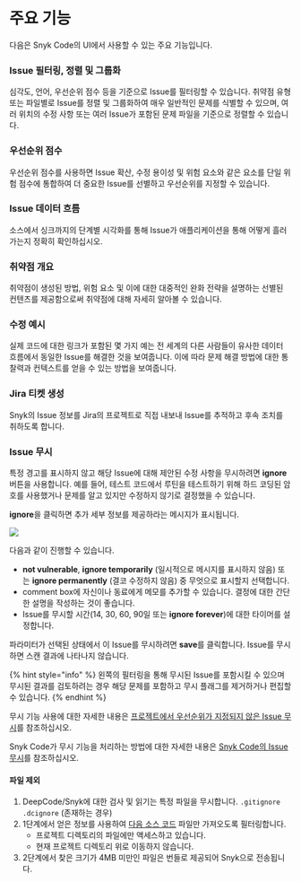 # 주요 기능

다음은 Snyk Code의 UI에서 사용할 수 있는 주요 기능입니다.

### Issue 필터링, 정렬 및 그룹화

심각도, 언어, 우선순위 점수 등을 기준으로 Issue를 필터링할 수 있습니다. 취약점 유형 또는 파일별로 Issue를 정렬 및 그룹화하여 매우 일반적인 문제를 식별할 수 있으며, 여러 위치의 수정 사항 또는 여러 Issue가 포함된 문제 파일을 기준으로 정렬할 수 있습니다.

### 우선순위 점수

우선순위 점수를 사용하면 Issue 확산, 수정 용이성 및 위험 요소와 같은 요소를 단일 위험 점수에 통합하여 더 중요한 Issue를 선별하고 우선순위를 지정할 수 있습니다.

### Issue 데이터 흐름

소스에서 싱크까지의 단계별 시각화를 통해 Issue가 애플리케이션을 통해 어떻게 흘러가는지 정확히 확인하십시오.

### 취약점 개요

취약점이 생성된 방법, 위험 요소 및 이에 대한 대중적인 완화 전략을 설명하는 선별된 컨텐츠를 제공함으로써 취약점에 대해 자세히 알아볼 수 있습니다.

### 수정 예시

실제 코드에 대한 링크가 포함된 몇 가지 예는 전 세계의 다른 사람들이 유사한 데이터 흐름에서 동일한 Issue를 해결한 것을 보여줍니다. 이에 따라 문제 해결 방법에 대한 통찰력과 컨텍스트를 얻을 수 있는 방법을 보여줍니다.

### Jira 티켓 생성

Snyk의 Issue 정보를 Jira의 프로젝트로 직접 내보내 Issue를 추적하고 후속 조치를 취하도록 합니다.

### Issue 무시

특정 경고를 표시하지 않고 해당 Issue에 대해 제안된 수정 사항을 무시하려면 **ignore** 버튼을 사용합니다. 예를 들어, 테스트 코드에서 루틴을 테스트하기 위해 하드 코딩된 암호를 사용했거나 문제를 알고 있지만 수정하지 않기로 결정했을 수 있습니다.

**ignore**을 클릭하면 추가 세부 정보를 제공하라는 메시지가 표시됩니다.

![](../../../.gitbook/assets/snykcode-ignore-pic2.png)

다음과 같이 진행할 수 있습니다.

* **not vulnerable**, **ignore temporarily** (일시적으로 메시지를 표시하지 않음) 또는 **ignore permanently** (결코 수정하지 않음) 중 무엇으로 표시할지 선택합니다.
* comment box에 자신이나 동료에게 메모를 추가할 수 있습니다. 결정에 대한 간단한 설명을 작성하는 것이 좋습니다.
* Issue를 무시할 시간(14, 30, 60, 90일 또는 **ignore forever**)에 대한 타이머를 설정합니다.

파라미터가 선택된 상태에서 이 Issue를 무시하려면 **save**를 클릭합니다. Issue를 무시하면 스캔 결과에 나타나지 않습니다.

{% hint style="info" %}
왼쪽의 필터링을 통해 무시된 Issue를 포함시킬 수 있으며 무시된 결과를 검토하려는 경우 해당 문제를 포함하고 무시 플래그를 제거하거나 편집할 수 있습니다.
{% endhint %}

무시 기능 사용에 대한 자세한 내용은 [프로젝트에서 우선순위가 지정되지 않은 Issue 무시](broken-reference)를 참조하십시오.

Snyk Code가 무시 기능을 처리하는 방법에 대한 자세한 내용은 [Snyk Code의 Issue 무시](broken-reference)를 참조하십시오.

#### 파일 제외

1. DeepCode/Snyk에 대한 검사 및 읽기는 특정 파일을 무시합니다. `.gitignore` `.dcignore` (존재하는 경우)
2. 1단계에서 얻은 정보를 사용하여 [다음 소스 코드](https://docs.snyk.io/products/snyk-code/snyk-code-language-and-framework-support#supported-extensions) 파일만 가져오도록 필터링합니다.
   * 프로젝트 디렉토리의 파일에만 액세스하고 있습니다.
   * 현재 프로젝트 디렉토리 위로 이동하지 않습니다.
3. 2단계에서 찾은 크기가 4MB 미만인 파일은 번들로 제공되어 Snyk으로 전송됩니다.
